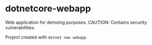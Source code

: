 # dotnetcore-webapp

Web application for demoing purposes. CAUTION: Contains security vulnerabilities.

Project created with `dotnet new webapp`               

